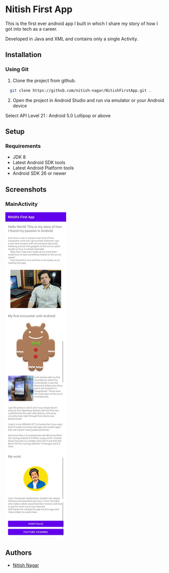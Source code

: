 
# Nitish First App

This is the first ever android app I built in which I share my story of how I got into tech as a career.

Developed in Java and XML and contains only a single Activity.


## Installation

### Using Git ###
1. Clone the project from github.

```bash
  git clone https://github.com/nitish-nagar/NitishFirstApp.git .
```

2. Open the project in Android Studio and run via emulator or your Android device

Select API Level 21 : Android 5.0 Lollipop or above
## Setup

### Requirements ###
- JDK 8
- Latest Android SDK tools
- Latest Android Platform tools
- Android SDK 26 or newer
## Screenshots

### MainActivity ###

![App Screenshot](https://github.com/nitish-nagar/NitishFirstApp/blob/master/screenshot.jpg)

## Authors

- [Nitish Nagar](https://github.com/nitish-nagar)

